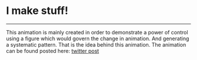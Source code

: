 # I make stuff!

---
This animation is mainly created in order to demonstrate a power of control using a figure which would govern the change in animation.
And generating a systematic pattern.
That is the idea behind this animation.
The animation can be found posted here: [twitter post](https://twitter.com/nova_xronos/status/1371097324152180736)
